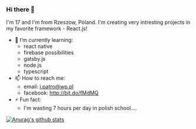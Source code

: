 ### Hi there 👋

I'm 17 and I'm from Rzeszow, Poland. I'm creating very intresting projects in my favorite framework - React.js!

- 🌱 I’m currently learning:
  - react native 
  - firebase possibilities 
  - gatsby.js
  - node.js
  - typescript
- 📫 How to reach me: 
  - email: i.patro@wp.pl
  - facebook: http://bit.do/fMdMQ
- ⚡ Fun fact: 
  - I'm wasting 7 hours per day in polish school....

[![Anurag's github stats](https://github-readme-stats.vercel.app/api?username=IgorPatro)](https://github.com/anuraghazra/github-readme-stats)
